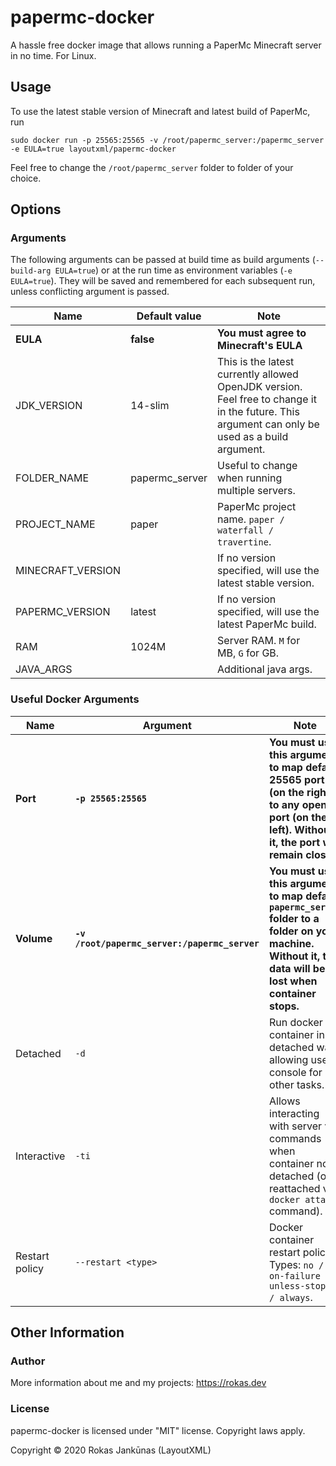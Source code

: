 # papermc-docker

A hassle free docker image that allows running a PaperMc Minecraft server in no time. For Linux.

## Usage

To use the latest stable version of Minecraft and latest build of PaperMc, run
```
sudo docker run -p 25565:25565 -v /root/papermc_server:/papermc_server -e EULA=true layoutxml/papermc-docker
```
Feel free to change the ``/root/papermc_server`` folder to folder of your choice.

## Options

### Arguments

The following arguments can be passed at build time as build arguments (``--build-arg EULA=true``) or at the run time as environment variables (``-e EULA=true``). They will be saved and remembered for each subsequent run, unless conflicting argument is passed.

Name|Default value|Note
-|-|-
**EULA**|**false**|**You must agree to Minecraft's EULA**
JDK_VERSION|14-slim|This is the latest currently allowed OpenJDK version. Feel free to change it in the future. This argument can only be used as a build argument.
FOLDER_NAME|papermc_server|Useful to change when running multiple servers.
PROJECT_NAME|paper|PaperMc project name. ``paper / waterfall / travertine``.
MINECRAFT_VERSION||If no version specified, will use the latest stable version.
PAPERMC_VERSION|latest|If no version specified, will use the latest PaperMc build.
RAM|1024M|Server RAM. `M` for MB, `G` for GB.
JAVA_ARGS||Additional java args.

### Useful Docker Arguments

Name|Argument|Note
-|-|-
**Port**|**``-p 25565:25565``**|**You must use this argument to map default 25565 port (on the right) to any open port (on the left). Without it, the port will remain closed.**
**Volume**|**``-v /root/papermc_server:/papermc_server``**|**You must use this argument to map default ``papermc_server`` folder to a folder on your machine. Without it, the data will be lost when container stops.**
Detached|``-d``|Run docker container in a detached way, allowing use of console for other tasks.
Interactive|``-ti``|Allows interacting with server via commands when container not detached (or reattached via `docker attach` command).
Restart policy|``--restart <type>``|Docker container restart policy. Types: ``no / on-failure / unless-stopped / always``.

## Other Information

### Author

More information about me and my projects: https://rokas.dev

### License

papermc-docker is licensed under "MIT" license. Copyright laws apply.

Copyright © 2020 Rokas Jankūnas (LayoutXML)

